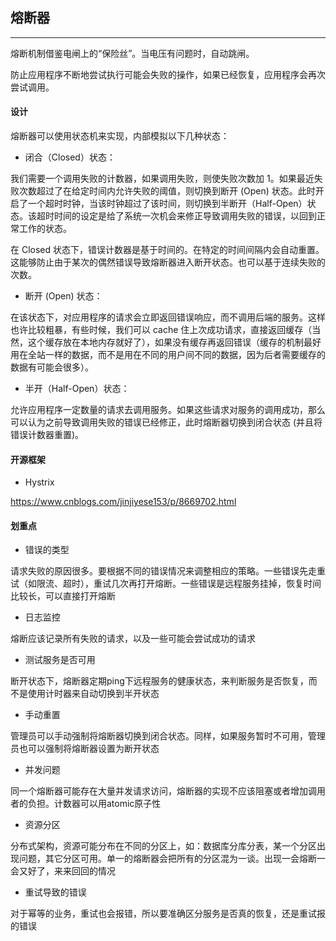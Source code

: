 ## 熔断器
---

熔断机制借鉴电闸上的“保险丝”。当电压有问题时，自动跳闸。

防止应用程序不断地尝试执行可能会失败的操作，如果已经恢复，应用程序会再次尝试调用。

#### 设计


熔断器可以使用状态机来实现，内部模拟以下几种状态：

* 闭合（Closed）状态：

我们需要一个调用失败的计数器，如果调用失败，则使失败次数加 1。如果最近失败次数超过了在给定时间内允许失败的阈值，则切换到断开 (Open) 状态。此时开启了一个超时时钟，当该时钟超过了该时间，则切换到半断开（Half-Open）状态。该超时时间的设定是给了系统一次机会来修正导致调用失败的错误，以回到正常工作的状态。

在 Closed 状态下，错误计数器是基于时间的。在特定的时间间隔内会自动重置。这能够防止由于某次的偶然错误导致熔断器进入断开状态。也可以基于连续失败的次数。

* 断开 (Open) 状态：

在该状态下，对应用程序的请求会立即返回错误响应，而不调用后端的服务。这样也许比较粗暴，有些时候，我们可以 cache 住上次成功请求，直接返回缓存（当然，这个缓存放在本地内存就好了），如果没有缓存再返回错误（缓存的机制最好用在全站一样的数据，而不是用在不同的用户间不同的数据，因为后者需要缓存的数据有可能会很多）。

* 半开（Half-Open）状态：

允许应用程序一定数量的请求去调用服务。如果这些请求对服务的调用成功，那么可以认为之前导致调用失败的错误已经修正，此时熔断器切换到闭合状态 (并且将错误计数器重置)。

#### 开源框架

* Hystrix

https://www.cnblogs.com/jinjiyese153/p/8669702.html


#### 划重点

* 错误的类型

请求失败的原因很多。要根据不同的错误情况来调整相应的策略。一些错误先走重试（如限流、超时），重试几次再打开熔断。一些错误是远程服务挂掉，恢复时间比较长，可以直接打开熔断

* 日志监控

熔断应该记录所有失败的请求，以及一些可能会尝试成功的请求

* 测试服务是否可用

断开状态下，熔断器定期ping下远程服务的健康状态，来判断服务是否恢复，而不是使用计时器来自动切换到半开状态

* 手动重置

管理员可以手动强制将熔断器切换到闭合状态。同样，如果服务暂时不可用，管理员也可以强制将熔断器设置为断开状态

* 并发问题

同一个熔断器可能存在大量并发请求访问，熔断器的实现不应该阻塞或者增加调用者的负担。计数器可以用atomic原子性


* 资源分区

分布式架构，资源可能分布在不同的分区上，如：数据库分库分表，某一个分区出现问题，其它分区可用。单一的熔断器会把所有的分区混为一谈。出现一会熔断一会又好了，来来回回的情况

* 重试导致的错误

对于幂等的业务，重试也会报错，所以要准确区分服务是否真的恢复，还是重试报的错误










